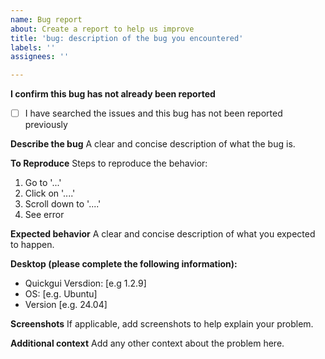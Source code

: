 ```yaml
---
name: Bug report
about: Create a report to help us improve
title: 'bug: description of the bug you encountered'
labels: ''
assignees: ''

---
```


**I confirm this bug has not already been reported**
- [ ] I have searched the issues and this bug has not been reported previously

**Describe the bug**
A clear and concise description of what the bug is.

**To Reproduce**
Steps to reproduce the behavior:
1. Go to '...'
2. Click on '....'
3. Scroll down to '....'
4. See error

**Expected behavior**
A clear and concise description of what you expected to happen.

**Desktop (please complete the following information):**
 - Quickgui Versdion: [e.g 1.2.9]
 - OS: [e.g. Ubuntu]
 - Version [e.g. 24.04]

**Screenshots**
If applicable, add screenshots to help explain your problem.

**Additional context**
Add any other context about the problem here.
